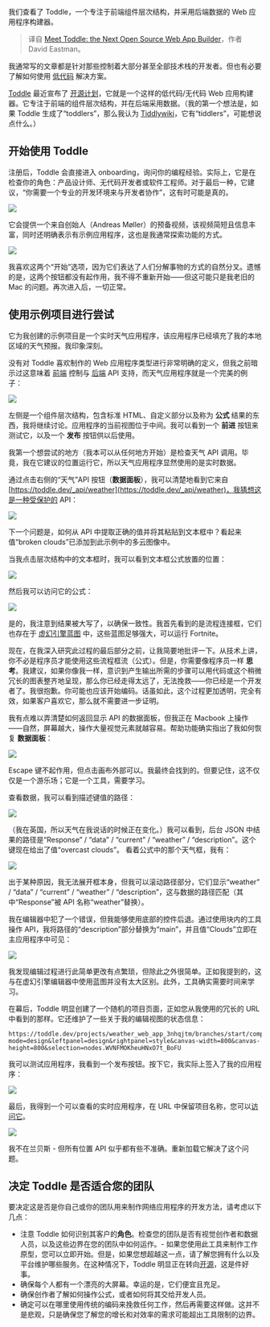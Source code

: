 
<!--
title: 认识 Toddle：下一代开源 Web 应用构建器
cover: https://cdn.thenewstack.io/media/2024/08/5c6b6f6c-kelly-sikkema-jrvxgakzism-unsplash.jpg
-->

我们查看了 Toddle，一个专注于前端组件层次结构，并采用后端数据的 Web 应用程序构建器。

> 译自 [Meet Toddle: the Next Open Source Web App Builder](https://thenewstack.io/introduction-to-toddle-soon-to-be-open-source-web-app-builder/)，作者 David Eastman。

我通常写的文章都是针对那些控制着大部分甚至全部技术栈的开发者。但也有必要了解如何使用 [低代码](https://thenewstack.io/the-highs-and-lows-of-low-code-tools/) 解决方案。

[Toddle](https://toddle.dev) 最近宣布了 [开源计划](https://toddle.dev/blog/toddle-is-soon-open-source?ref=dailydev)，它就是一个这样的低代码/无代码 Web 应用构建器。它专注于前端的组件层次结构，并在后端采用数据。（我的第一个想法是，如果 Toddle 生成了“toddlers”，那么我认为 [Tiddlywiki](https://tiddlywiki.com/)，它有“tiddlers”，可能想说点什么。）

## 开始使用 Toddle

注册后，Toddle 会直接进入 onboarding，询问你的编程经验。实际上，它是在检查你的角色：产品设计师、无代码开发者或软件工程师。对于最后一种，它建议，“你需要一个专业的开发环境来与开发者协作”，这有时可能是真的。

![](https://cdn.thenewstack.io/media/2024/08/ea8f7ce0-untitled-1024x467.png)

它会提供一个来自创始人（Andreas Møller）的预备视频，该视频简短且信息丰富，同时还明确表示有示例应用程序，这也是我通常探索功能的方式。

![](https://cdn.thenewstack.io/media/2024/08/b400a78f-untitled-1-1024x417.png)

我喜欢这两个“开始”选项，因为它们表达了人们分解事物的方式的自然分叉。遗憾的是，这两个按钮都没有起作用，我不得不重新开始——但这可能只是我老旧的 Mac 的问题。再次进入后，一切正常。

## 使用示例项目进行尝试

它为我创建的示例项目是一个实时天气应用程序，该应用程序已经填充了我的本地区域的天气预报。我印象深刻。

没有对 Toddle 喜欢制作的 Web 应用程序类型进行非常明确的定义，但我之前暗示过这意味着 [前端](https://thenewstack.io/frontend-development/) 控制与 [后端](https://thenewstack.io/backend-development/) API 支持，而天气应用程序就是一个完美的例子：

![](https://cdn.thenewstack.io/media/2024/08/e444d294-untitled-2-1024x641.png)

左侧是一个组件层次结构，包含标准 HTML、自定义部分以及称为 **公式** 结果的东西，我将继续讨论。应用程序的当前视图位于中间。我可以看到一个 **前进** 按钮来测试它，以及一个 **发布** 按钮供以后使用。

我第一个想尝试的地方（我本可以从任何地方开始）是检查天气 API 调用。毕竟，我在它建议的位置运行它，所以天气应用程序显然使用的是实时数据。

通过点击右侧的“天气”API 按钮（**数据面板**），我可以清楚地看到它来自 [https://toddle.dev/_api/weather](https://toddle.dev/_api/weather)，我猜想这是一种受保护的 API：

![](https://cdn.thenewstack.io/media/2024/08/a491823a-untitled-3-1024x800.png)


下一个问题是，如何从 API 中提取正确的值并将其粘贴到文本框中？看起来值“broken clouds”已添加到此示例中的多云图像中。

当我点击层次结构中的文本框时，我可以看到文本框公式放置的位置：

![](https://cdn.thenewstack.io/media/2024/08/33ad802e-untitled-4.png)

然后我可以访问它的公式：

![](https://cdn.thenewstack.io/media/2024/08/633864bf-untitled-5-1024x310.png)

是的，我注意到结果被大写了，以确保一致性。我首先看到的是流程连接框，它们也存在于 [虚幻引擎蓝图](https://dev.epicgames.com/documentation/en-us/unreal-engine/blueprints-visual-scripting-in-unreal-engine) 中，这些蓝图足够强大，可以运行 Fortnite。

现在，在我深入研究此过程的最后部分之前，让我简要地批评一下。从技术上讲，你不必是程序员才能使用这些流程框流（公式）。但是，你需要像程序员一样 **思考**。我建议，如果你像我一样，意识到产生输出所需的步骤可以用代码或这个稍微冗长的图表整齐地呈现，那么你已经走得太远了，无法挽救——你已经是一个开发者了。我很抱歉。你可能也应该开始编码。话虽如此，这个过程更加透明，完全有效，如果客户喜欢它，那么就不需要进一步证明。

我有点难以弄清楚如何返回显示 API 的数据面板，但我正在 Macbook 上操作——自然，屏幕越大，操作大量视觉元素就越容易。帮助功能确实指出了我如何恢复 **数据面板**：

![](https://cdn.thenewstack.io/media/2024/08/7cfa2dc5-untitled-6-213x300.png)

Escape 键不起作用，但点击画布外部可以。我最终会找到的。但要记住，这不仅仅是一个游乐场；它是一个工具，需要学习。

查看数据，我可以看到描述键值的路径：

![](https://cdn.thenewstack.io/media/2024/08/a14d4223-untitled-7-700x1024.png)

（我在英国，所以天气在我说话的时候正在变化。）我可以看到，后台 JSON 中结果的路径是“Response” / “data” / “current” / “weather” / “description”。这个键现在给出了值“overcast clouds”。
看着公式中的那个天气框，我有：

![](https://cdn.thenewstack.io/media/2024/08/faafca12-untitled-8-300x152.png)

出于某种原因，我无法展开框本身，但我可以滚动路径部分，它们显示“weather” / “data” / “current” / “weather” / “description”，这与数据的路径匹配（其中“Response”被 API 名称“weather”替换）。

我在编辑器中犯了一个错误，但我能够使用底部的控件后退。通过使用块内的工具操作 API，我将路径的“description”部分替换为“main”，并且值“Clouds”立即在主应用程序中可见：

![](https://cdn.thenewstack.io/media/2024/08/f04d9fa3-untitled-9-1024x677.png)

我发现编辑过程进行此简单更改有点繁琐，但除此之外很简单。正如我提到的，这与在虚幻引擎编辑器中使用蓝图并没有太大区别。此外，工具确实需要时间来学习。

在幕后，Toddle 明显创建了一个随机的项目页面，正如您从我使用的冗长的 URL 中看到的那样。它还维护了一些关于我的编辑视图的状态信息：

```
https://toddle.dev/projects/weather_web_app_3nhqjtm/branches/start/components/HomePage?mode=design&leftpanel=design&rightpanel=style&canvas-width=800&canvas-height=800&selection=nodes.WVNFMOKheuHNxO7t_BoFU
```

我可以测试应用程序，我看到一个发布按钮。按下它，我实际上签入了我的应用程序：

![](https://cdn.thenewstack.io/media/2024/08/f9490550-untitled-10-1024x562.png)

最后，我得到一个可以查看的实时应用程序，在 URL 中保留项目名称，您可以[访问它](https://weather_web_app_3nhqjtm.toddle.site/)。

![](https://cdn.thenewstack.io/media/2024/08/7d1440d5-untitled-11-1024x587.png)

我不在兰贝斯 - 但所有位置 API 似乎都有些不准确。重新加载它解决了这个问题。

## 决定 Toddle 是否适合您的团队
要决定这是否是你自己或你的团队用来制作网络应用程序的开发方法，请考虑以下几点：

- 注意 Toddle 如何识别其客户的**角色**。检查您的团队是否有视觉创作者和数据人员，以及这些边界在您的团队中如何运作。- 如果您使用此工具来制作工作原型，您可以立即开始。但是，如果您想超越这一点，请了解您拥有什么以及平台维护哪些服务。在这种情况下，Toddle 明显正在转向[开源](https://toddle.dev/terms/open-source-terms)，这是件好事。
- 确保每个人都有一个漂亮的大屏幕。幸运的是，它们便宜且充足。
- 确保创作者了解如何操作公式，或者如何将其交给开发人员。
- 确定可以在哪里使用传统的编码来挽救任何工作，然后再需要这样做。这并不是悲观，只是确保您了解您的增长和对效率的需求可能超出工具限制的边界。
